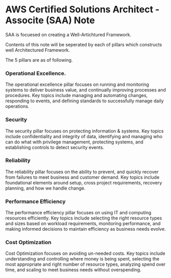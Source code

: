 # AWS Certified Solutions Architect - Associte (SAA) Note

SAA is focuesed on creating a Well-Artichtured Framework.

Contents of this note will be seperated by each of pillars which constructs well Architectured Framework.

The 5 pillars are as of following.

### Operational Excellence. 

The operational excellence pillar focuses on running and monitoring systems to deliver business value, and continually improving processes and procedures. Key topics include managing and automating changes, responding to events, and defining standards to successfully manage daily operations.

### Security 

The security pillar focuses on protecting information & systems. Key topics include confidentiality and integrity of data, identifying and managing who can do what with privilege management, protecting systems, and establishing controls to detect security events.

### Reliability 

The reliability pillar focuses on the ability to prevent, and quickly recover from failures to meet business and customer demand. Key topics include foundational elements around setup, cross project requirements, recovery planning, and how we handle change.

### Performance Efficiency 

The performance efficiency pillar focuses on using IT and computing resources efficiently. Key topics include selecting the right resource types and sizes based on workload requirements, monitoring performance, and making informed decisions to maintain efficiency as business needs evolve.

### Cost Optimization

Cost Optimization focuses on avoiding un-needed costs. Key topics include understanding and controlling where money is being spent, selecting the most appropriate and right number of resource types, analyzing spend over time, and scaling to meet business needs without overspending.